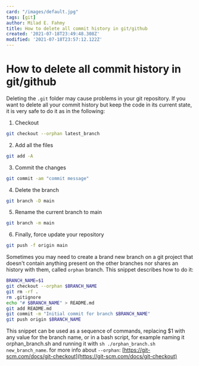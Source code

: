 ```yaml
---
card: "/images/default.jpg"
tags: [git]
author: Milad E. Fahmy
title: How to delete all commit history in git/github
created: '2021-07-18T23:49:48.308Z'
modified: '2021-07-18T23:57:12.122Z'
---
```

# How to delete all commit history in git/github
Deleting the `.git` folder may cause problems in your git repository. If you want to delete all your commit history but keep the code in its current state, it is very safe to do it as in the following:
1. Checkout
```bash
git checkout --orphan latest_branch
```
2. Add all the files
```bash
git add -A
```
3. Commit the changes
```bash
git commit -am "commit message"
```
4. Delete the branch
```bash
git branch -D main
```
5. Rename the current branch to main
```bash
git branch -m main
```
6. Finally, force update your repository
```bash
git push -f origin main
```
Sometimes you may need to create a brand new branch on a git project that doesn't contain anything present on the other branches nor shares an history with them, called `orphan` branch.
This snippet describes how to do it:
```bash
BRANCH_NAME=$1
git checkout --orphan $BRANCH_NAME
git rm -rf .
rm .gitignore
echo "# $BRANCH_NAME" > README.md
git add README.md
git commit -m "Initial commit for branch $BRANCH_NAME"
git push origin $BRANCH_NAME
```
This snippet can be used as a sequence of commands, replacing $1 with any value for the branch name, or in a bash script, for example naming it orphan_branch.sh and running it with `sh ./orphan_branch.sh new_branch_name`.
for more info about `--orphan`: [https://git-scm.com/docs/git-checkout](https://git-scm.com/docs/git-checkout)
